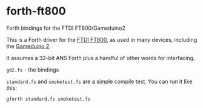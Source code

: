 # forth-ft800
Forth bindings for the FTDI FT800/Gameduino2

This is a Forth driver for the
[FTDI FT800](http://www.ftdichip.com/Products/ICs/FT800.html), as
used in many devices, including the
[Gameduino 2](http://gameduino.com).

It assumes a 32-bit ANS Forth plus a handful of other words for interfacing.

`gd2.fs` - the bindings

`standard.fs` and `smoketest.fs` are a simple compile test.
You can run it like this:

    gforth standard.fs smoketest.fs

